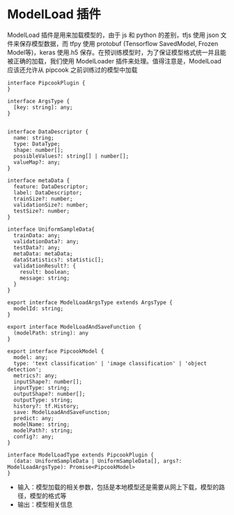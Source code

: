 # ModelLoad 插件

ModelLoad 插件是用来加载模型的，由于 js 和 python 的差别，tfjs 使用 json 文件来保存模型数据，而 tfpy 使用 protobuf (Tensorflow SavedModel, Frozen Model等)，keras 使用.h5 保存。在预训练模型时，为了保证模型格式统一并且能被正确的加载，我们使用 ModelLoader 插件来处理。值得注意是，ModelLoad 应该还允许从 pipcook 之前训练过的模型中加载

```
interface PipcookPlugin {
}

interface ArgsType {
  [key: string]: any;
}


interface DataDescriptor {
  name: string;
  type: DataType;
  shape: number[];
  possibleValues?: string[] | number[];
  valueMap?: any;
}

interface metaData {
  feature: DataDescriptor;
  label: DataDescriptor;
  trainSize?: number;
  validationSize?: number;
  testSize?: number;
}

interface UniformSampleData{
  trainData: any;
  validationData?: any;
  testData?: any;
  metaData: metaData;
  dataStatistics?: statistic[];
  validationResult?: {
    result: boolean;
    message: string;
  }
}

export interface ModelLoadArgsType extends ArgsType {
  modelId: string;
}

export interface ModelLoadAndSaveFunction {
  (modelPath: string): any
}

export interface PipcookModel {
  model: any;
  type: 'text classification' | 'image classification' | 'object detection';
  metrics?: any;
  inputShape?: number[];
  inputType: string;
  outputShape?: number[];
  outputType: string;
  history?: tf.History;
  save: ModelLoadAndSaveFunction;
  predict: any;
  modelName: string;
  modelPath?: string;
  config?: any;
}

interface ModelLoadType extends PipcookPlugin {
  (data: UniformSampleData | UniformSampleData[], args?: ModelLoadArgsType): Promise<PipcookModel>
}

```

- 输入：模型加载的相关参数，包括是本地模型还是需要从网上下载，模型的路径，模型的格式等
- 输出：模型相关信息
